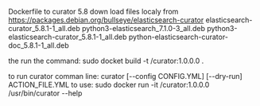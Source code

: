 Dockerfile to curator 5.8
down load files localy from  https://packages.debian.org/bullseye/elasticsearch-curator
elasticsearch-curator_5.8.1-1_all.deb 
python3-elasticsearch_7.1.0-3_all.deb 
python3-elasticsearch-curator_5.8.1-1_all.deb
python-elasticsearch-curator-doc_5.8.1-1_all.deb

the run the command:
sudo docket build -t <artifactory rep name>/curator:1.0.0.0 .

 to run curator comman line:
 curator [--config CONFIG.YML] [--dry-run] ACTION_FILE.YML 
to use:
sudo docker run -it <artifactory rep name>/curator:1.0.0.0 /usr/bin/curator --help
 
